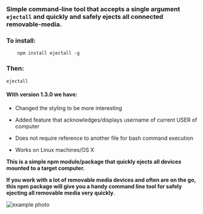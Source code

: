 ### Simple command-line tool that accepts a single argument ```ejectall``` and quickly and safely ejects all connected removable-media.

### To install:

```shell
    npm install ejectall -g
```
### Then:

``` shell
ejectall
```

#### With version 1.3.0 we have:

- Changed the styling to be more interesting

- Added feature that acknowledges/displays username of current USER of computer

- Does not require reference to another file for bash command execution

- Works on Linux machines/OS X

__This is a simple npm module/package that quickly ejects all devices mounted to a target
computer.__

__If you work with a lot of removable media devices and often are on the go, this npm package will give you a handy command line tool for safely ejecting all removable media very quickly__. 

![example photo](https://drive.google.com/file/d/1oUMTWJfKdy6SnK26K-8ULG84Sv479S9o/view?usp=sharing)
